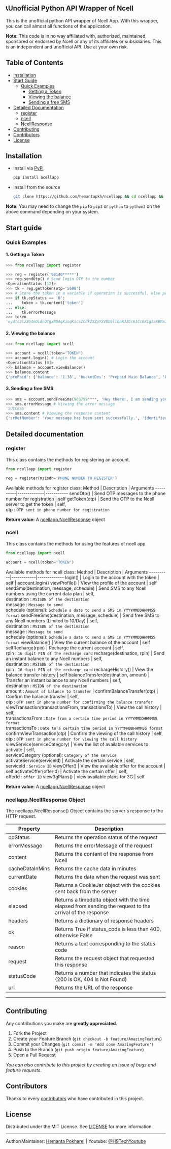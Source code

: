 ## 📞Unofficial Python API Wrapper of Ncell

This is the unofficial python API wrapper of Ncell App. With this wrapper, you can call almost all functions of the application.

**Note:** This code is in no way affiliated with, authorized, maintained, sponsored or endorsed by Ncell or any of its affiliates or subsidiaries. This is an independent and unofficial API. Use at your own risk.

## Table of Contents
- [Installation](#installation)
- [Start Guide](#start-guide)
   - [Quick Examples](#quick-examples)    
     - [Getting a Token](#1-getting-a-token)
     - [Viewing the balance](#2-viewing-the-balance)
     - [Sending a free SMS](#3-sending-a-free-sms)
- [Detailed Documentation](#detailed-documentation)
   - [register](#register)      
   - [ncell](#ncell)
   - [NcellResponse](#ncellappncellresponse-object)
- [Contributing](#contributing)
- [Contributors](#contributors)
- [License](#license)

## Installation
- Install via [PyPi](https://www.pypi.org/project/ncellapp)
    ```bash
    pip install ncellapp
    ```

- Install from the source
    ```bash
    git clone https://github.com/hemantapkh/ncellapp && cd ncellapp && python setup.py sdist && pip install dist/*
    ```
**Note:** You may need to change the `pip` to `pip3` or `python` to `python3` on the above command depending on your system.

## Start guide

### Quick Examples

#### 1. Getting a Token

```python
>>> from ncellapp import register

>>> reg = register('98140*****')
>>> reg.sendOtp() # Send login OTP to the number
<OperationStatus [12]>
>>> tk = reg.getToken(otp='5698')
>>> # Store the token in a variable if operation is successful, else print the error message
>>> if tk.opStatus == '0': 
...    token = tk.content['token']
... else:
...    tk.errorMessage
>>> token
'eydtc2lzZG4nOiAnOTgxNDAqKioqKicsICdkZXZpY2VDbGllbnRJZCc6ICc0K1g2aXBMa2M3aFJjc1RNTmxIZ29weXFaWkJmUHBYcHBRbEg4cnNPSWFqRjBOcFhKMlZldUE3cmpIWXVEOHJ5J30='
```

#### 2. Viewing the balance
```python
>>> from ncellapp import ncell

>>> account = ncell(token='TOKEN')
>>> account.login() # Login the account
<OperationStatus [0]> 
>>> balance = account.viewBalance()
>>> balance.content
{'prePaid': {'balance': '1.38', 'bucketDes': 'Prepaid Main Balance', 'balanceChange': '2000', 'validity': '2037-01-01', 'unit': 'Rs.', 'unitPosition': 'PREFIX'}, 'notification': {'name': 'Balance Notification', 'descrption': 'Your account balance is less than Rs. 16  ', 'imageUrl': '/mc/images/1.jpg', 'actionUrl': '/mc/images/1.jpg', 'isActionable': 'Y'}}
```

#### 3. Sending a free SMS
```python
>>> sms = account.sendFreeSms(980799****, 'Hey there!, I am sending you an SMS with Python!')
>>> sms.errorMessage # Viewing the error message
'SUCCESS'
>>> sms.content # Viewing the response content
{'srRefNumber': 'Your message has been sent successfully.', 'identifier': 'SENDSMS'}
```

## Detailed documentation


### register
This class contains the methods for registering an account.
```python
from ncellapp import register

reg = register(msisdn='PHONE NUMBER TO REGISTER')
```
Available methods for register class:
 Method   | Description | Arguments 
----------|-------------|-----------
sendOtp()  | Send OTP messages to the phone number for registration | self 
getToken(otp)     | Send the OTP to the Ncell server to get the token | self,<br>otp : `OTP sent in phone number for registration` 

**Return value:** A [ncellapp.NcellResponse](#ncellappncellresponse-object) object

### ncell
This class contains the methods for using the features of ncell app.
```python
from ncellapp import ncell

account = ncell(token='TOKEN')
```
Available methods for ncell class:
 Method   | Description  | Arguments
----------|------------|-------------
login()   | Login to the account with the token | self | account.login()
viewProfile() | View the profile of the account | self 
sendSms(destination, message, schedule) | Send SMS to any Ncell numbers using the current data plan | self, <br>destination : `MSISDN of the destination`<br> message : `Message to send`<br> schedule (optional): `Schedule a date to send a SMS in YYYYMMDDHHMMSS format`
sendFreeSms(destination, message, schedule) | Send free SMS to any Ncell numbers (Limited to 10/Day) |  self, <br>destination : `MSISDN of the destination`<br> message : `Message to send`<br> schedule (optional): `Schedule a date to send a SMS in YYYYMMDDHHMMSS format`
viewBalance() | View the current balance of the account | self
selfRecharge(rpin) | Recharge the current account | self,<br>rpin : `16 digit PIN of the recharge card`
recharge(destination, rpin) | Send an instant balance to any Ncell numbers | self, <br>destination : `MSISDN of the destination`<br>rpin : `16 digit PIN of the recharge card`
rechargeHistory() | View the balance transfer history | self
balanceTransfer(destination, amount) | Transfer an instant balance to any Ncell numbers | self, <br>destination : `MSIDN of the destination`<br>amount : `Amount of balance to transfer` | 
confirmBalanceTransfer(otp) | Confirm the balance transfer | self, <br>otp : `OTP sent in phone number for confirming the balance transfer`
viewTransaction(transactionsFrom, transactionsTo) | View the call history | self,<br>transactionsFrom : `Date from a certain time period in YYYYMMDDHHMMSS format`<br>transactionsTo : `Date to a certain time period in YYYYMMDDHHMMSS format`
confirmViewTransaction(otp) | Confirm the viewing of the call history | self, <br>otp : `OTP sent in phone number for viewing the call history`
viewService(serviceCategory) | View the list of available services to activate | self,<br>serviceCategory (optional): `Category of the service` 
activateService(serviceId) | Activate the certain service | self,<br>serviceId : `Service ID`
viewOffer() | View the available offer for the account | self
activateOffer(offerId) | Activate the certain offer | self,<br>offerId : `offer ID`
view3gPlans() | view available plans for 3G | self

**Return value:** A [ncellapp.NcellResponse](#ncellappncellresponse-object) object

### ncellapp.NcellResponse Object
The ncellapp.NcellResponse() Object contains the server's response to the HTTP request.

Property   | Description
----------|-------------
opStatus   | Returns the operation status of the request
errorMessage | Returns the errorMessage of the request
content | Returns the content of the response from Ncell
cacheDataInMins | Returns the cache data in minutes
currentDate | Returns the date when the request was sent
cookies | Returns a CookieJar object with the cookies sent back from the server
elapsed | Returns a timedelta object with the time elapsed from sending the request to the arrival of the response
headers | Returns a dictionary of response headers
ok | Returns True if status_code is less than 400, otherwise False
reason | Returns a text corresponding to the status code
request | Returns the request object that requested this response
statusCode | Returns a number that indicates the status (200 is OK, 404 is Not Found)
url | Returns the URL of the response

----

## Contributing

Any contributions you make are **greatly appreciated**.

1. Fork the Project
2. Create your Feature Branch (`git checkout -b feature/AmazingFeature`)
3. Commit your Changes (`git commit -m 'Add some AmazingFeature'`)
4. Push to the Branch (`git push origin feature/AmazingFeature`)
5. Open a Pull Request

*You can also contribute to this project by creating an issue of bugs and feature requests.*

## Contributors
Thanks to every [contributors](https://github.com/hemantapkh/ncellapp/blob/main/contributors.md) who have contributed in this project.

## License

Distributed under the MIT License. See [LICENSE](https://github.com/hemantapkh/ncellapp/blob/main/LICENSE) for more information.

-----
Author/Maintainer: [Hemanta Pokharel](https://github.com/hemantapkh/) | Youtube: [@H9TechYoutube](https://youtube.com/h9techyoutube)
